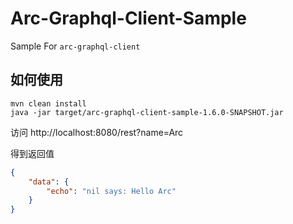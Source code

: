 # Arc-Graphql-Client-Sample

Sample For `arc-graphql-client`

## 如何使用

```shell script
mvn clean install
java -jar target/arc-graphql-client-sample-1.6.0-SNAPSHOT.jar 
```

访问 http://localhost:8080/rest?name=Arc

得到返回值 

```json
{
    "data": {
        "echo": "nil says: Hello Arc"
    }
}
```